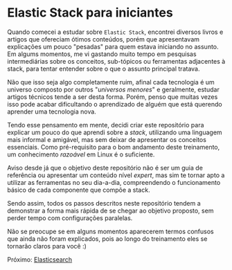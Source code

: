 # Elastic Stack para iniciantes

Quando comecei a estudar sobre `Elastic Stack`, encontrei diversos livros e artigos que ofereciam ótimos conteúdos, porém que apresentavam explicações um pouco "pesadas" para quem estava iniciando no assunto. Em algums momentos, me vi gastando muito tempo em pesquisas intermediárias sobre os conceitos, sub-tópicos ou ferramentas adjacentes à stack, para tentar entender sobre o que o assunto principal tratava.

Não que isso seja algo completamente ruim, afinal cada tecnologia é um universo composto por outros "_universos menores_" e geralmente, estudar artigos técnicos tende a ser desta forma. Porém, penso que muitas vezes isso pode acabar dificultando o aprendizado de alguém que está querendo aprender uma tecnologia nova.

Tendo esse pensamento em mente, decidi criar este repositório para explicar um pouco do que aprendi sobre a _stack_, utilizando uma linguagem mais informal e amigável, mas sem deixar de apresentar os conceitos essenciais. Como pré-requisito para o bom andamento deste treinamento, um conhecimento _razoável_ em Linux é o suficiente.

Aviso desde já que o objetivo deste repositório não é ser um guia de referência ou apresentar um conteúdo nível _expert_, mas sim te tornar apto a utilizar as ferramentas no seu dia-a-dia, compreendendo o funcionamento básico de cada componente que compõe a stack.

Sendo assim, todos os passos descritos neste repositório tendem a demonstrar a forma mais rápida de se chegar ao objetivo proposto, sem perder tempo com configurações paralelas.

Não se preocupe se em alguns momentos aparecerem termos confusos que ainda não foram explicados, pois ao longo do treinamento eles se tornarão claros para você :)

Próximo: [Elasticsearch](/pages/elasticsearch.md)
